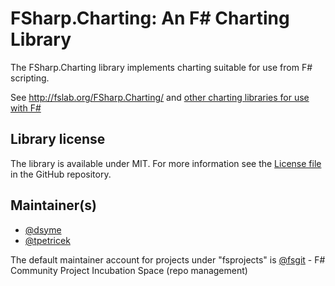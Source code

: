 # FSharp.Charting: An F# Charting Library

The FSharp.Charting library implements charting suitable for use from F# scripting.

See http://fslab.org/FSharp.Charting/ and [other charting libraries for use with F#](http://fsharp.org/guides/data-visualization/)

## Library license

The library is available under MIT. For more information see the [License file](https://github.com/fsharp/FSharp.Charting/blob/master/LICENSE.md) in the GitHub repository.


## Maintainer(s)

- [@dsyme](https://github.com/dsyme)
- [@tpetricek](https://github.com/tpetricek)

The default maintainer account for projects under "fsprojects" is [@fsgit](https://github.com/fsgit) - F# Community Project Incubation Space (repo management)
